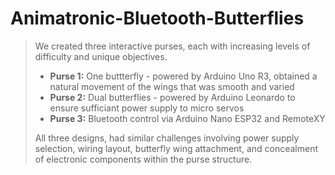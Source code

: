 # Animatronic-Bluetooth-Butterflies
> We created three interactive purses, each with increasing levels of difficulty and unique objectives.
>
> - **Purse 1:** One buttterfly - powered by Arduino Uno R3, obtained a natural movement of the wings that was smooth and varied
> - **Purse 2:** Dual butterflies - powered by Arduino Leonardo to ensure sufficiant power supply to micro servos 
> - **Purse 3:** Bluetooth control via Arduino Nano ESP32 and RemoteXY
>  
> All three designs, had similar challenges involving power supply selection, wiring layout, butterfly wing attachment, and concealment of electronic components within the purse structure.
